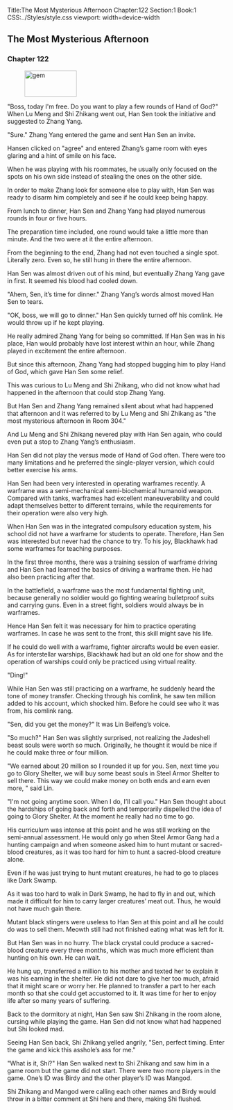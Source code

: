 Title:The Most Mysterious Afternoon 
Chapter:122 
Section:1 
Book:1 
CSS:../Styles/style.css 
viewport: width=device-width
  
## The Most Mysterious Afternoon
### Chapter 122 
<figure>
	<img src="../Images/gem.gif" alt="gem" id="gem" width="120" height="60" />
</figure>
  

  
  "Boss, today I'm free. Do you want to play a few rounds of Hand of God?" When Lu Meng and Shi Zhikang went out, Han Sen took the initiative and suggested to Zhang Yang.

"Sure." Zhang Yang entered the game and sent Han Sen an invite.

Hansen clicked on "agree" and entered Zhang’s game room with eyes glaring and a hint of smile on his face.

When he was playing with his roommates, he usually only focused on the spots on his own side instead of stealing the ones on the other side.

In order to make Zhang look for someone else to play with, Han Sen was ready to disarm him completely and see if he could keep being happy.

From lunch to dinner, Han Sen and Zhang Yang had played numerous rounds in four or five hours.

The preparation time included, one round would take a little more than minute. And the two were at it the entire afternoon.

From the beginning to the end, Zhang had not even touched a single spot. Literally zero. Even so, he still hung in there the entire afternoon.

Han Sen was almost driven out of his mind, but eventually Zhang Yang gave in first. It seemed his blood had cooled down.

"Ahem, Sen, it’s time for dinner." Zhang Yang’s words almost moved Han Sen to tears.

"OK, boss, we will go to dinner." Han Sen quickly turned off his comlink. He would throw up if he kept playing.

He really admired Zhang Yang for being so committed. If Han Sen was in his place, Han would probably have lost interest within an hour, while Zhang played in excitement the entire afternoon.

But since this afternoon, Zhang Yang had stopped bugging him to play Hand of God, which gave Han Sen some relief.

This was curious to Lu Meng and Shi Zhikang, who did not know what had happened in the afternoon that could stop Zhang Yang.

But Han Sen and Zhang Yang remained silent about what had happened that afternoon and it was referred to by Lu Meng and Shi Zhikang as "the most mysterious afternoon in Room 304."

And Lu Meng and Shi Zhikang nevered play with Han Sen again, who could even put a stop to Zhang Yang’s enthusiasm.

Han Sen did not play the versus mode of Hand of God often. There were too many limitations and he preferred the single-player version, which could better exercise his arms.

Han Sen had been very interested in operating warframes recently. A warframe was a semi-mechanical semi-biochemical humanoid weapon. Compared with tanks, warframes had excellent maneuverability and could adapt themselves better to different terrains, while the requirements for their operation were also very high.

When Han Sen was in the integrated compulsory education system, his school did not have a warframe for students to operate. Therefore, Han Sen was interested but never had the chance to try. To his joy, Blackhawk had some warframes for teaching purposes.

In the first three months, there was a training session of warframe driving and Han Sen had learned the basics of driving a warframe then. He had also been practicing after that.

In the battlefield, a warframe was the most fundamental fighting unit, because generally no soldier would go fighting wearing bulletproof suits and carrying guns. Even in a street fight, soldiers would always be in warframes.

Hence Han Sen felt it was necessary for him to practice operating warframes. In case he was sent to the front, this skill might save his life.

If he could do well with a warframe, fighter aircrafts would be even easier. As for interstellar warships, Blackhawk had but an old one for show and the operation of warships could only be practiced using virtual reality.

"Ding!"

While Han Sen was still practicing on a warframe, he suddenly heard the tone of money transfer. Checking through his comlink, he saw ten million added to his account, which shocked him. Before he could see who it was from, his comlink rang.

"Sen, did you get the money?" It was Lin Beifeng’s voice.

"So much?" Han Sen was slightly surprised, not realizing the Jadeshell beast souls were worth so much. Originally, he thought it would be nice if he could make three or four million.

"We earned about 20 million so I rounded it up for you. Sen, next time you go to Glory Shelter, we will buy some beast souls in Steel Armor Shelter to sell there. This way we could make money on both ends and earn even more, " said Lin.

"I'm not going anytime soon. When I do, I’ll call you." Han Sen thought about the hardships of going back and forth and temporarily dispelled the idea of going to Glory Shelter. At the moment he really had no time to go.

His curriculum was intense at this point and he was still working on the semi-annual assessment. He would only go when Steel Armor Gang had a hunting campaign and when someone asked him to hunt mutant or sacred-blood creatures, as it was too hard for him to hunt a sacred-blood creature alone.

Even if he was just trying to hunt mutant creatures, he had to go to places like Dark Swamp.

As it was too hard to walk in Dark Swamp, he had to fly in and out, which made it difficult for him to carry larger creatures’ meat out. Thus, he would not have much gain there.

Mutant black stingers were useless to Han Sen at this point and all he could do was to sell them. Meowth still had not finished eating what was left for it.

But Han Sen was in no hurry. The black crystal could produce a sacred-blood creature every three months, which was much more efficient than hunting on his own. He can wait.

He hung up, transferred a million to his mother and texted her to explain it was his earning in the shelter. He did not dare to give her too much, afraid that it might scare or worry her. He planned to transfer a part to her each month so that she could get accustomed to it. It was time for her to enjoy life after so many years of suffering.

Back to the dormitory at night, Han Sen saw Shi Zhikang in the room alone, cursing while playing the game. Han Sen did not know what had happened but Shi looked mad.

Seeing Han Sen back, Shi Zhikang yelled angrily, "Sen, perfect timing. Enter the game and kick this asshole’s ass for me."

"What is it, Shi?" Han Sen walked next to Shi Zhikang and saw him in a game room but the game did not start. There were two more players in the game. One’s ID was Birdy and the other player’s ID was Mangod.

Shi Zhikang and Mangod were calling each other names and Birdy would throw in a bitter comment at Shi here and there, making Shi flushed.
